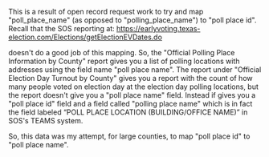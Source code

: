 This is a result of open record request work to try and map "poll_place_name" (as opposed to "polling_place_name") to "poll place id". Recall that the SOS reporting at: 
https://earlyvoting.texas-election.com/Elections/getElectionEVDates.do

doesn't do a good job of this mapping. So, the "Official Polling Place Information by County" report gives you a list of polling locations with addresses using the field name "poll place name". The report under "Official Election Day Turnout by County" gives you a report with the count of how many people voted on election day at the election day polling locations, but the report doesn't give you a "poll place name" field. Instead if gives you a "poll place id" field and a field called "polling place name" which is in fact the field labeled “POLL PLACE LOCATION (BUILDING/OFFICE NAME)” in SOS's TEAMS system.

So, this data was my attempt, for large counties, to map "poll place id" to "poll place name".
